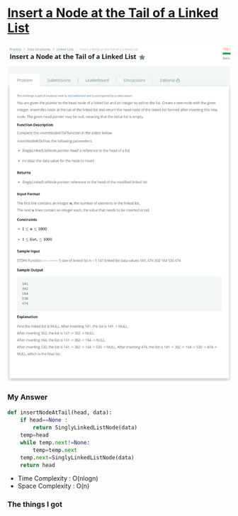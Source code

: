# [Insert a Node at the Tail of a Linked List](https://www.hackerrank.com/challenges/insert-a-node-at-the-tail-of-a-linked-list/problem)

![image](Problem.png)



### My Answer

```python
def insertNodeAtTail(head, data):
    if head==None : 
        return SinglyLinkedListNode(data)
    temp=head
    while temp.next!=None:
        temp=temp.next
    temp.next=SinglyLinkedListNode(data)
    return head
```

* Time Complexity : O(nlogn)
* Space Complexity : O(n)



### The things I got
